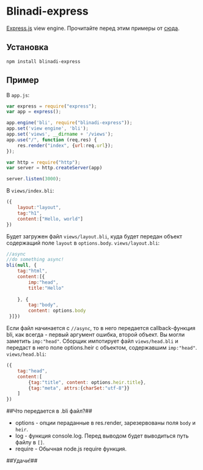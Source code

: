 # Blinadi-express
[Express.js](http://github.com/visionmedia/express) view engine.
Прочитайте перед этим примеры от [сюда](http://github.com/blinadi/blinadiJSON).
## Установка ##

```
npm install blinadi-express
```

## Пример ##
В `app.js`:
```js
var express = require("express");
var app = express();

app.engine('bli', require("blinadi-express"));
app.set('view engine', 'bli');
app.set('views', __dirname + '/views');
app.use("/", function (req,res) {
	res.render("index", {url:req.url});
});

var http = require("http");
var server = http.createServer(app)

server.listen(3000);
```

В `views/index.bli`:
```js
({
	layout:"layout",
	tag:"h1",
	content:["Hello, world"]
})
```
Будет загружен файл `views/layout.bli`, куда будет передан объект содержащий поле `layout` в `options.body`.
`views/layout.bli`:
```js
//async
//do something async!
bli(null, {
 	tag:"html",
 	content:[{
 		imp:"head",
 		title:"Hello"
 			
 	}, {
 		tag:"body",
 		content: options.body
 }]})
```
Если файл начинается с `//async`, то в него передается callback-функция bli, как всегда - первый аргумент ошибка, второй объект.
Вы могли заметить `imp:"head"`. Сборщик импотирует файл `views/head.bli` и передаст в него поле options.heir с объектом, содержавшим `imp:"head"`.
`views/head.bli`:
```js
({
	tag:"head",
	content:[
		{tag:"title", content: options.heir.title},
		{tag:"meta", attrs:{charSet:"utf-8"}}
	]
})
```
##Что передается в .bli файл?##
* options - опции пераданные в res.render, зарезервованы поля `body` и `heir`.
* log - функция console.log. Перед выводом будет выводиться путь файлу в `[]`. 
* require - Обычная node.js require функция.

##Удачи!##